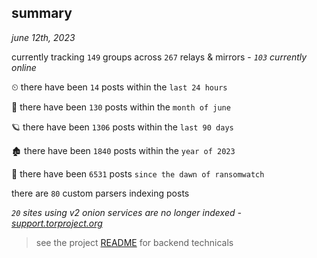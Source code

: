 
## summary
_june 12th, 2023_

currently tracking `149` groups across `267` relays & mirrors - _`103` currently online_

⏲ there have been `14` posts within the `last 24 hours`

🦈 there have been `130` posts within the `month of june`

🪐 there have been `1306` posts within the `last 90 days`

🏚 there have been `1840` posts within the `year of 2023`

🦕 there have been `6531` posts `since the dawn of ransomwatch`

there are `80` custom parsers indexing posts

_`20` sites using v2 onion services are no longer indexed - [support.torproject.org](https://support.torproject.org/onionservices/v2-deprecation/)_

> see the project [README](https://github.com/joshhighet/ransomwatch#ransomwatch--) for backend technicals
